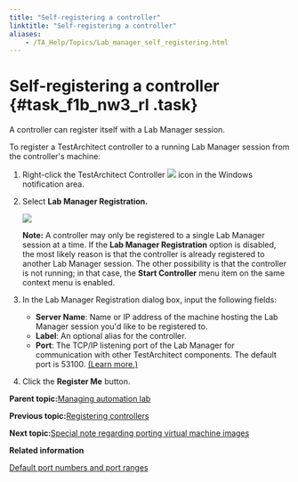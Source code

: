 ```yaml
--- 
title: "Self-registering a controller"
linktitle: "Self-registering a controller"
aliases: 
    - /TA_Help/Topics/Lab_manager_self_registering.html
---
```

# Self-registering a controller {#task_f1b_nw3_rl .task}

A controller can register itself with a Lab Manager session.

To register a TestArchitect controller to a running Lab Manager session from the controller's machine:

1.  Right-click the TestArchitect Controller ![](../Images/Controller_icon.png) icon in the Windows notification area.

2.  Select **Lab Manager Registration.**

    ![](../Images/ug_labmanager10.png)

    **Note:** A controller may only be registered to a single Lab Manager session at a time. If the **Lab Manager Registration** option is disabled, the most likely reason is that the controller is already registered to another Lab Manager session. The other possibility is that the controller is not running; in that case, the **Start Controller** menu item on the same context menu is enabled.

3.  In the Lab Manager Registration dialog box, input the following fields:

    -   **Server Name**: Name or IP address of the machine hosting the Lab Manager session you'd like to be registered to.
    -   **Label**: An optional alias for the controller.
    -   **Port**: The TCP/IP listening port of the Lab Manager for communication with other TestArchitect components. The default port is 53100. [\(Learn more.\)](../../TA_Administration/Topics/adm_port_number_port_ranges.md#row.LM)
4.  Click the **Register Me** button.


**Parent topic:**[Managing automation lab](../../TA_Help/Topics/Lab_manager_managing_auto_lab.html)

**Previous topic:**[Registering controllers](../../TA_Help/Topics/Lab_manager_registering.html)

**Next topic:**[Special note regarding porting virtual machine images](../../TA_Help/Topics/Lab_manager_notes.html)

**Related information**  


[Default port numbers and port ranges](../../TA_Administration/Topics/adm_port_number_port_ranges.html)

